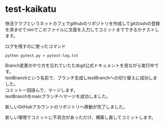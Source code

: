 # test-kaikatu

快活クラブというネットカフェでgithubのリポジトリを作成してgitのsshの登録を済ませてvimでこのファイルに文面を入力してコミットまでできるかテストします。   
   
ログを残すのに使ったコマンド   
```
python pytest.py > pytest-log.txt
```

Branch変更のやり方を忘れていたためgit公式ドキュメントを見ながら実行中です。  
testBranchという名前で、ブランチ生成しtestBranchへの切り替えに成功しました。  
コミット一回挟んで、マージします。   
testBranchをmainブランチへマージを成功しました。  

新しいGitHubアカウントのリポジトリへ移動が完了しました。 

新しい環境でコミットに不具合があっただけ、構築し直してコミットします。  




